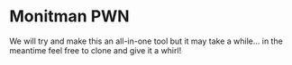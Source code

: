 # Monitman PWN

We will try and make this an all-in-one tool but it may take a while... in the meantime feel free to clone and give it a whirl!


